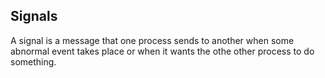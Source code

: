 ## Signals
A signal is a message that one process sends to another when some abnormal event takes place or when it wants the othe other process to do something.
